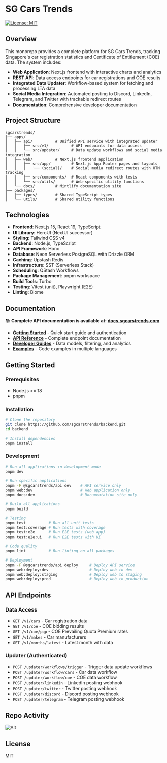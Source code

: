 # SG Cars Trends

[![License: MIT](https://img.shields.io/badge/License-MIT-blue.svg)](https://opensource.org/licenses/MIT)

## Overview

This monorepo provides a complete platform for SG Cars Trends, tracking Singapore's car registration statistics and Certificate of Entitlement (COE) data. The system includes:

- **Web Application**: Next.js frontend with interactive charts and analytics
- **REST API**: Data access endpoints for car registrations and COE results
- **Integrated Data Updater**: Workflow-based system for fetching and processing LTA data
- **Social Media Integration**: Automated posting to Discord, LinkedIn, Telegram, and Twitter with trackable redirect routes
- **Documentation**: Comprehensive developer documentation

## Project Structure

```
sgcarstrends/
├── apps/
│   ├── api/          # Unified API service with integrated updater
│   │   ├── src/v1/          # API endpoints for data access
│   │   └── src/updater/     # Data update workflows and social media integration
│   ├── web/          # Next.js frontend application
│   │   ├── src/app/         # Next.js App Router pages and layouts
│   │   │   └── (social)/    # Social media redirect routes with UTM tracking
│   │   ├── src/components/  # React components with tests
│   │   └── src/utils/       # Web-specific utility functions
│   └── docs/         # Mintlify documentation site
├── packages/
│   ├── types/        # Shared TypeScript types
│   └── utils/        # Shared utility functions
```

## Technologies

- **Frontend**: Next.js 15, React 19, TypeScript
- **UI Library**: HeroUI (NextUI successor)
- **Styling**: Tailwind CSS v4
- **Backend**: Node.js, TypeScript
- **API Framework**: Hono
- **Database**: Neon Serverless PostgreSQL with Drizzle ORM
- **Caching**: Upstash Redis
- **Infrastructure**: SST (Serverless Stack)
- **Scheduling**: QStash Workflows
- **Package Management**: pnpm workspace
- **Build Tools**: Turbo
- **Testing**: Vitest (unit), Playwright (E2E)
- **Linting**: Biome

## Documentation

📚 **Complete API documentation is available at: [docs.sgcarstrends.com](https://docs.sgcarstrends.com)**

- **[Getting Started](https://docs.sgcarstrends.com/quickstart)** - Quick start guide and authentication
- **[API Reference](https://docs.sgcarstrends.com/api-reference/overview)** - Complete endpoint documentation
- **[Developer Guides](https://docs.sgcarstrends.com/guides/data-models)** - Data models, filtering, and analytics
- **[Examples](https://docs.sgcarstrends.com/examples/javascript)** - Code examples in multiple languages

## Getting Started

### Prerequisites

- Node.js >= 18
- pnpm

### Installation

```bash
# Clone the repository
git clone https://github.com/sgcarstrends/backend.git
cd backend

# Install dependencies
pnpm install
```

### Development

```bash
# Run all applications in development mode
pnpm dev

# Run specific applications
pnpm -F @sgcarstrends/api dev    # API service only
pnpm web:dev                     # Web application only
pnpm docs:dev                    # Documentation site only

# Build all applications
pnpm build

# Testing
pnpm test          # Run all unit tests
pnpm test:coverage # Run tests with coverage
pnpm test:e2e      # Run E2E tests (web app)
pnpm test:e2e:ui   # Run E2E tests with UI

# Code quality
pnpm lint          # Run linting on all packages

# Deployment
pnpm -F @sgcarstrends/api deploy     # Deploy API service
pnpm web:deploy:dev                  # Deploy web to dev
pnpm web:deploy:staging              # Deploy web to staging
pnpm web:deploy:prod                 # Deploy web to production
```

## API Endpoints

### Data Access
- `GET /v1/cars` - Car registration data
- `GET /v1/coe` - COE bidding results
- `GET /v1/coe/pqp` - COE Prevailing Quota Premium rates
- `GET /v1/makes` - Car manufacturers
- `GET /v1/months/latest` - Latest month with data

### Updater (Authenticated)
- `POST /updater/workflows/trigger` - Trigger data update workflows
- `POST /updater/workflow/cars` - Car data workflow
- `POST /updater/workflow/coe` - COE data workflow
- `POST /updater/linkedin` - LinkedIn posting webhook
- `POST /updater/twitter` - Twitter posting webhook
- `POST /updater/discord` - Discord posting webhook
- `POST /updater/telegram` - Telegram posting webhook

## Repo Activity

![Alt](https://repobeats.axiom.co/api/embed/258928105d0fb955b3e6c42387ac59340df721e8.svg "Repobeats analytics image")

## License

MIT